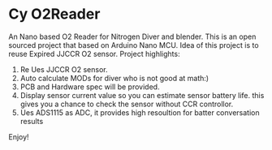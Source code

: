 # Cy O2Reader
An Nano based O2 Reader for Nitrogen Diver and blender.
This is an open sourced project that based on Arduino Nano MCU.
Idea of this project is to reuse Expired JJCCR O2 sensor.
Project highlights:
  1. Re Ues JJCCR O2 sensor.
  2. Auto calculate MODs for diver who is not good at math:)
  3. PCB and Hardware spec will be provided.
  4. Display sensor current value so you can estimate sensor battery life. this gives you a chance to check the sensor without CCR controllor. 
  5. Ues ADS1115 as ADC, it provides high resoultion for batter conversation results
  
Enjoy!
